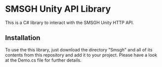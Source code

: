 SMSGH Unity API Library
=======================

This is a C# library to interact with the SMSGH Unity HTTP API.

Installation
------------

<p>To use the this library, just download the directory "Smsgh" and all
of its contents from this repository and add it to your project. Please
have a look at the Demo.cs file for further details.</p>
